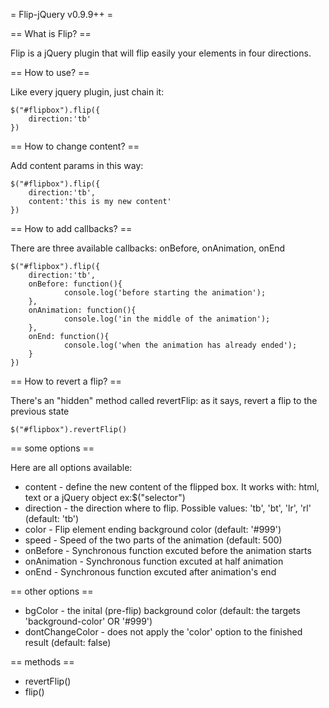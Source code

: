 = Flip-jQuery v0.9.9++ =

== What is Flip? ==

Flip is a jQuery plugin that will flip easily your elements in four directions.


== How to use? ==

Like every jquery plugin, just chain it:

    $("#flipbox").flip({
    	direction:'tb'
    })


== How to change content? ==

Add content params in this way:

    $("#flipbox").flip({
    	direction:'tb',
    	content:'this is my new content'
    })


== How to add callbacks? ==

There are three available callbacks: onBefore, onAnimation, onEnd

    $("#flipbox").flip({
    	direction:'tb',
    	onBefore: function(){
    			console.log('before starting the animation');
    	},
    	onAnimation: function(){
    			console.log('in the middle of the animation');
    	},
    	onEnd: function(){
    			console.log('when the animation has already ended');
    	}
    })


== How to revert a flip? ==

There's an "hidden" method called revertFlip: as it says, revert a flip to the previous state

    $("#flipbox").revertFlip()


== some options ==

Here are all options available:

* content       - define the new content of the flipped box. It works with: html, text or a jQuery object ex:$("selector")
* direction     - the direction where to flip. Possible values: 'tb', 'bt', 'lr', 'rl' (default: 'tb')
* color         - Flip element ending background color (default: '#999')
* speed         - Speed of the two parts of the animation (default: 500)
* onBefore      - Synchronous function excuted before the animation starts
* onAnimation   - Synchronous function excuted at half animation
* onEnd         - Synchronous function excuted after animation's end


== other options ==

* bgColor           - the inital (pre-flip) background color (default: the targets 'background-color' OR '#999')
* dontChangeColor   - does not apply the 'color' option to the finished result (default: false)


== methods ==

* revertFlip()
* flip()
